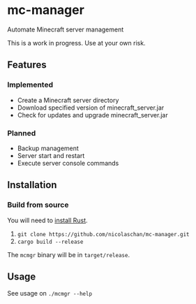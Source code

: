 # mc-manager
Automate Minecraft server management

This is a work in progress. Use at your own risk.

## Features
### Implemented
- Create a Minecraft server directory
- Download specified version of minecraft_server.jar
- Check for updates and upgrade minecraft_server.jar 
### Planned
- Backup management
- Server start and restart
- Execute server console commands

## Installation
### Build from source
You will need to [install Rust](https://www.rust-lang.org/en-US/install.html).

1. `git clone https://github.com/nicolaschan/mc-manager.git`
2. `cargo build --release`

The `mcmgr` binary will be in `target/release`.

## Usage
See usage on `./mcmgr --help`

